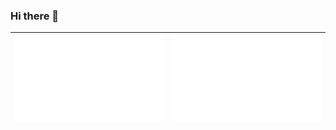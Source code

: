 ### Hi there 👋

|![](https://github.com/quernest/stats/blob/master/generated/overview-dark.svg)|![](https://github.com/quernest/stats/blob/master/generated/languages-dark.svg)|
|:--:|:--:|
